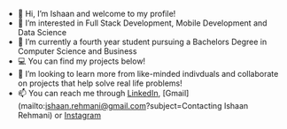 - 👋 Hi, I’m Ishaan and welcome to my profile!
- 👀 I’m interested in Full Stack Development, Mobile Development and Data Science
- 🌱 I’m currently a fourth year student pursuing a Bachelors Degree in Computer Science and Business
- 💻 You can find my projects below!
- 💞️ I’m looking to learn more from like-minded indivduals and collaborate on projects that help solve real life problems!
- 📫 You can reach me through [LinkedIn](https://www.linkedin.com/in/ishaan-rehmani/), [Gmail](mailto:ishaan.rehmani@gmail.com?subject=Contacting Ishaan Rehmani) or [Instagram](https://www.instagram.com/i_.rehmani_/)


<!---
Irehmani/Irehmani is a ✨ special ✨ repository because its `README.md` (this file) appears on your GitHub profile.
You can click the Preview link to take a look at your changes.
--->
